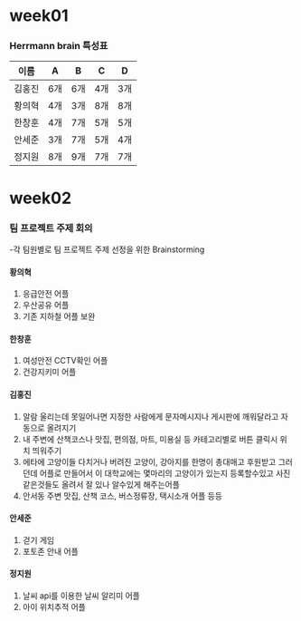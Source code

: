 # week01

### Herrmann brain 특성표

| 이름 | A | B | C | D |
|---|---|---|---|---|
| 김홍진 | 6개 | 6개 | 4개 | 3개 |
| 황의혁 | 4개 | 3개 | 8개 | 8개 |
| 한창훈 | 4개 | 7개 | 5개 | 5개 |
| 안세준 | 3개 | 7개 | 5개 | 4개 |
| 정지원 | 8개 | 9개 | 7개 | 7개 |
#
# 
#
# week02
### 팀 프로젝트 주제 회의

-각 팀원별로 팀 프로젝트 주제 선정을 위한 Brainstorming

#### 황의혁
1. 응급안전 어플
2. 우산공유 어플
3. 기존 지하철 어플 보완

#### 한창훈
1. 여성안전 CCTV확인 어플
2. 건강지키미 어플

#### 김홍진
1. 알람 울리는데 못일어나면 지정한 사람에게 문자메시지나 게시판에 깨워달라고 자동으로 올려지기
2. 내 주변에 산책코스나 맛집, 편의점, 마트, 미용실 등 카테고리별로 버튼 클릭시 위치 띄워주기
3. 에타에 고양이들 다치거나 버려진 고양이, 강아지를 한명이 총대매고 후원받고 그러던데 
   어플로 만들어서 이 대학교에는 몇마리의 고양이가 있는지 등록할수있고 사진같은것들도 올려서 잘 있나 알수있게 해주는어플
4. 안서동 주변 맛집, 산책 코스, 버스정류장, 택시소개 어플 등등

#### 안세준
1. 걷기 게임
2. 포토존 안내 어플

#### 정지원
1. 날씨 api를 이용한 날씨 알리미 어플
2. 아이 위치추적 어플

